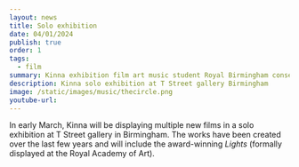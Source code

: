 ```yaml
---
layout: news
title: Solo exhibition
date: 04/01/2024
publish: true
order: 1
tags:
  - film
summary: Kinna exhibition film art music student Royal Birmingham conservatoire rbc bcu birmingham city university T street Sevven Kucuk young artist royal academy of art
description: Kinna solo exhibition at T Street gallery Birmingham
image: /static/images/music/thecircle.png
youtube-url:
---
```


In early March, Kinna will be displaying multiple new films in a solo exhibition at T Street gallery in Birmingham. The works have been created over the last few years and will include the award-winning _Lights_ (formally displayed at the Royal Academy of Art).
